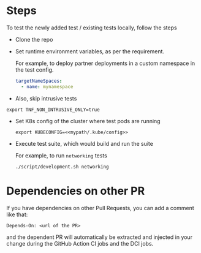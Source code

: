 <!-- markdownlint-disable line-length no-bare-urls -->
# Steps

To test the newly added test / existing tests locally, follow the steps

- Clone the repo
- Set runtime environment variables, as per the requirement.

    For example, to deploy partner deployments in a custom namespace in the test config.

    ```yaml
    targetNameSpaces:
      - name: mynamespace
    ```

- Also, skip intrusive tests

```shell
export TNF_NON_INTRUSIVE_ONLY=true
```

- Set K8s config of the cluster where test pods are running

    ```shell
    export KUBECONFIG=<<mypath/.kube/config>>
    ```

- Execute test suite, which would build and run the suite

    For example, to run `networking` tests

    ```shell
    ./script/development.sh networking
    ```



# Dependencies on other PR

If you have dependencies on other Pull Requests, you can add a comment like that:

```text
Depends-On: <url of the PR>
```

and the dependent PR will automatically be extracted and injected in your change during the GitHub Action CI jobs and the DCI jobs.
